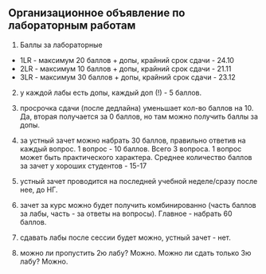 ## Организационное объявление по лабораторным работам

1) Баллы за лабораторные

- 1LR - максимум 20 баллов + допы, крайний срок сдачи - 24.10
- 2LR - максимум 10 баллов + допы, крайний срок сдачи - 21.11
- 3LR - максимум 30 баллов + допы, крайний срок сдачи - 23.12

2) у каждой лабы есть допы, каждый доп (!) - 5 баллов.

3) просрочка сдачи (после дедлайна) уменьшает кол-во баллов на 10. Да, вторая получается за 0 баллов, но там можно получить баллы за допы.

4) за устный зачет можно набрать 30 баллов, правильно ответив на каждый вопрос. 1 вопрос - 10 баллов. Всего 3 вопроса. 1 вопрос может быть практического характера. Среднее количество баллов за зачет у хороших студентов - 15-17

5) устный зачет проводится на последней учебной неделе/сразу после нее, до НГ.

6) зачет за курс можно будет получить комбинированно (часть баллов за лабы, часть - за ответы на вопросы). Главное - набрать 60 баллов.

7) сдавать лабы после сессии будет можно, устный зачет - нет.

8) можно ли пропустить 2ю лабу? Можно. Можно ли сдать только 3ю лабу? Можно.

